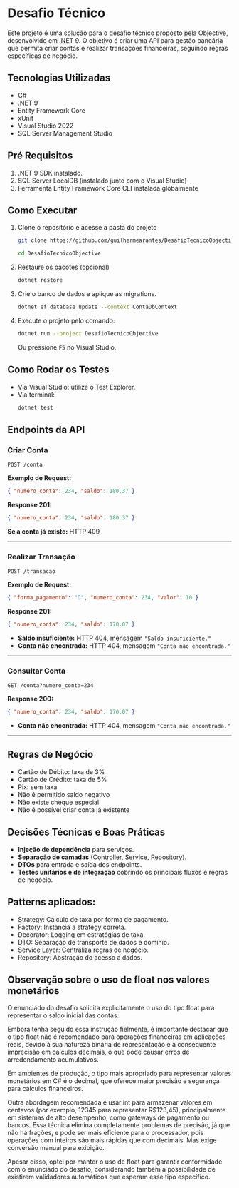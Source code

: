 # Desafio Técnico 

Este projeto é uma solução para o desafio técnico proposto pela Objective, desenvolvido em .NET 9. O objetivo é criar uma API para gestão bancária que permita criar contas e realizar transações financeiras, seguindo regras específicas de negócio.

## Tecnologias Utilizadas

- C#
- .NET 9
- Entity Framework Core
- xUnit 
- Visual Studio 2022 
- SQL Server Management Studio


## Pré Requisitos

1. .NET 9 SDK instalado.
2. SQL Server LocalDB (instalado junto com o Visual Studio)
3. Ferramenta Entity Framework Core CLI instalada globalmente

## Como Executar

1. Clone o repositório e acesse a pasta do projeto
   ```sh
   git clone https://github.com/guilhermearantes/DesafioTecnicoObjective.git
   ```
   ```sh
   cd DesafioTecnicoObjective
   ```

2. Restaure os pacotes (opcional)

   ```sh
   dotnet restore
   ```

3. Crie o banco de dados e aplique as migrations.

   ```sh
   dotnet ef database update --context ContaDbContext
   ```

4. Execute o projeto pelo comando:
   ```sh
   dotnet run --project DesafioTecnicoObjective
   ```
   Ou pressione `F5` no Visual Studio.

## Como Rodar os Testes

- Via Visual Studio: utilize o Test Explorer.
- Via terminal:
   ```sh
   dotnet test
   ```

## Endpoints da API

### Criar Conta

`POST /conta`

**Exemplo de Request:**
```json
{ "numero_conta": 234, "saldo": 180.37 }
```
**Response 201:**
```json
{ "numero_conta": 234, "saldo": 180.37 }
```
**Se a conta já existe:** HTTP 409

---

### Realizar Transação

`POST /transacao`

**Exemplo de Request:**
```json
{ "forma_pagamento": "D", "numero_conta": 234, "valor": 10 }
```
**Response 201:**
```json
{ "numero_conta": 234, "saldo": 170.07 }
```
- **Saldo insuficiente:** HTTP 404, mensagem `"Saldo insuficiente."`
- **Conta não encontrada:** HTTP 404, mensagem `"Conta não encontrada."`

---

### Consultar Conta

`GET /conta?numero_conta=234`

**Response 200:**
```json
{ "numero_conta": 234, "saldo": 170.07 }
```
- **Conta não encontrada:** HTTP 404, mensagem `"Conta não encontrada."`

---

## Regras de Negócio

- Cartão de Débito: taxa de 3%
- Cartão de Crédito: taxa de 5%
- Pix: sem taxa
- Não é permitido saldo negativo
- Não existe cheque especial
- Não é possível criar conta já existente

## Decisões Técnicas e Boas Práticas

- **Injeção de dependência** para serviços.
- **Separação de camadas** (Controller, Service, Repository).
- **DTOs** para entrada e saída dos endpoints.
- **Testes unitários e de integração** cobrindo os principais fluxos e regras de negócio.

  
 ## Patterns aplicados:
 
- Strategy: Cálculo de taxa por forma de pagamento.
- Factory: Instancia a strategy correta.
- Decorator: Logging em estratégias de taxa.
- DTO: Separação de transporte de dados e domínio.
- Service Layer: Centraliza regras de negócio.
- Repository: Abstração do acesso a dados.


## Observação sobre o uso de float nos valores monetários 

O enunciado do desafio solicita explicitamente o uso do tipo float para representar o saldo inicial das contas.

Embora tenha seguido essa instrução fielmente, é importante destacar que o tipo float não é recomendado para operações financeiras em aplicações reais, 
devido à sua natureza binária de representação e à consequente imprecisão em cálculos decimais, o que pode causar erros de arredondamento acumulativos.

Em ambientes de produção, o tipo mais apropriado para representar valores monetários em C# é o decimal, que oferece maior precisão e segurança para cálculos financeiros.

Outra abordagem recomendada é usar int para armazenar valores em centavos (por exemplo, 12345 para representar R$123,45), principalmente em sistemas de alto desempenho, 
como gateways de pagamento ou bancos. Essa técnica elimina completamente problemas de precisão, já que não há frações, e pode ser mais eficiente para o processador, 
pois operações com inteiros são mais rápidas que com decimais. Mas exige conversão manual para exibição.

Apesar disso, optei por manter o uso de float para garantir conformidade com o enunciado do desafio, considerando também a possibilidade de existirem validadores automáticos que esperam esse tipo específico.
